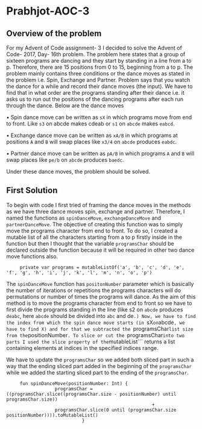 # Prabhjot-AOC-3

## Overview of the problem

For my Advent of Code assignment- 3 I decided to solve the Advent of Code- 2017, Day- 16th problem. The problem here states that a group of sixteen programs are dancing and they start by standing in a line from a to p. Therefore, there are 15 positions from 0 to 15, beginning from a to p. 
The problem mainly contains three conditions or the dance moves as stated in the problem i.e. Spin, Exchange and Partner. Problem says that you watch the dance for a while and record their dance moves (the input). We have to find that in what order are the programs standing after their dance i.e. it asks us to run out the positions of the dancing programs after each run through the dance. Below are the dance moves

•	Spin dance move can be written as ```sX``` in which programs move from end to front. Like ```s3``` on abcde makes cdeab or ```s1``` on ```abcde``` makes ```eabcd```.

•	Exchange dance move can be written as ```xA/B``` in which programs at positions ```A``` and ```B``` will swap places like ```x3/4``` on ```abcde``` produces ```eabdc```.

•	Partner dance move can be written as ```pA/B``` in which programs ```A``` and ```B``` will swap places like ```pe/b``` on ```abcde``` produces ```baedc```.

Under these dance moves, the problem should be solved.

## First Solution

To begin with code I first tried of framing the dance moves in the methods as we have three dance moves spin, exchange and partner. Therefore, I named the functions as ```spinDanceMove```, ```exchangeDanceMove``` and ```partnerDanceMove```. The objective of creating this function was to simply move the programs character from end to front. To do so, I created a mutable list of all the characters starting from a to p firstly inside in the function but then I thought that the variable ```programsChar``` should be declared outside the function because it will be required in other two dance move functions also. 

         private var programs = mutableListOf('a', 'b', 'c', 'd', 'e', 'f', 'g', 'h', 'i', 'j', 'k', 'l', 'm', 'n', 'o', 'p')
         

The ```spinDanceMove``` function has ```positonNumber``` parameter which is basically the number of iterations or repetitions the programs characters will do permutations or number of times the programs will dance. As the aim of this method is to move the programs character from end to front so we have to first divide the programs standing in the line (like s2 on ```abcde``` produces ```deabc```, here ```abcde``` should be divided into ```abc``` and de```.) Now, we have to find the index from which the spin dance move starts (in ```sX``` on ```abcde```, we have to find X) and for that we subtracted the ```programsChar``` list size from the ```positionNumber```. To slice or cut the ```programsChar``` into two parts I used the slice property of the ```mutableList``` returns a list containing elements at indices in the specified indices range.

We have to update the ```programsChar``` so we added both sliced part in such a way that the ending sliced part added in the beginning of the ```programsChar``` while we added the starting sliced part to the ending of the ```programsChar```. 

         
         fun spinDanceMove(positionNumber: Int) {
                      programsChar = ((programsChar.slice((programsChar.size - positionNumber) until programsChar.size)) 
                                                          + 
                      programsChar.slice(0 until (programsChar.size positionNumber)))).toMutableList()
                                }



